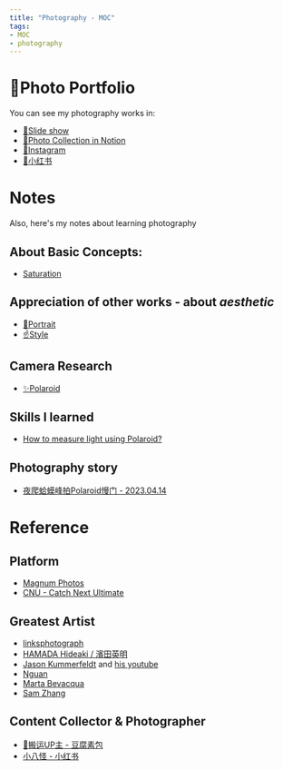 ```yaml
---
title: "Photography - MOC"
tags:
- MOC
- photography
---
```


# 🌊Photo Portfolio
You can see my photography works in:

* [🎨Slide show](https://pinkr1ver.com/PhotoGallery/)
* [🌄Photo Collection in Notion](https://www.notion.so/pinkr1ver/3cfdd332b9a94b20bca041f2aa2bdcd2?v=24e696e6ab754386a710bc8e83976357)
* [🍻Instagram](https://www.instagram.com/jude.wang.yc/?next=%2F)
* [🧶小红书](https://www.xiaohongshu.com/user/profile/6272c025000000002102353b)

# Notes
Also, here's my notes about learning photography

## About Basic Concepts:

* [Saturation](Photography/Saturation.md)

## Appreciation of other works - about ***aesthetic***

* [👧Portrait](Photography/Portrait.md)
* [☝Style](Photography/Style/Style_MOC.md)

## Camera Research

* [✨Polaroid](Photography/Cameras_Research/Polaroid/Polaroid.md)

## Skills I learned

* [How to measure light using Polaroid?](Photography/Skills/Polaroid_light.md)

## Photography story

* [夜爬蛤蟆峰拍Polaroid慢门 - 2023.04.14](Photography/Story/Rainy_evening_hiking_Polaroid.md)

# Reference

## Platform

* [Magnum Photos](https://www.magnumphotos.com/)
* [CNU - Catch Next Ultimate](http://www.cnu.cc/)

## Greatest Artist

* [linksphotograph](https://www.linksphotograph.com/)
* [HAMADA Hideaki / 濱田英明](https://www.hideakihamada.com)
* [Jason Kummerfeldt](https://graincheck.darkroom.com/) and [his youtube](https://www.youtube.com/@grainydaysss)
* [Nguan](https://nguan.tv/)
* [Marta Bevacqua](https://www.martabevacquaphotography.com/)
* [Sam Zhang](https://www.instagram.com/itscapturedbysam/)

## Content Collector & Photographer

* [🦺搬运UP主 - 豆腐素包](https://space.bilibili.com/196700312/video)
* [小八怪 - 小红书](https://www.xiaohongshu.com/user/profile/5558b47f5894463d532a632c)
